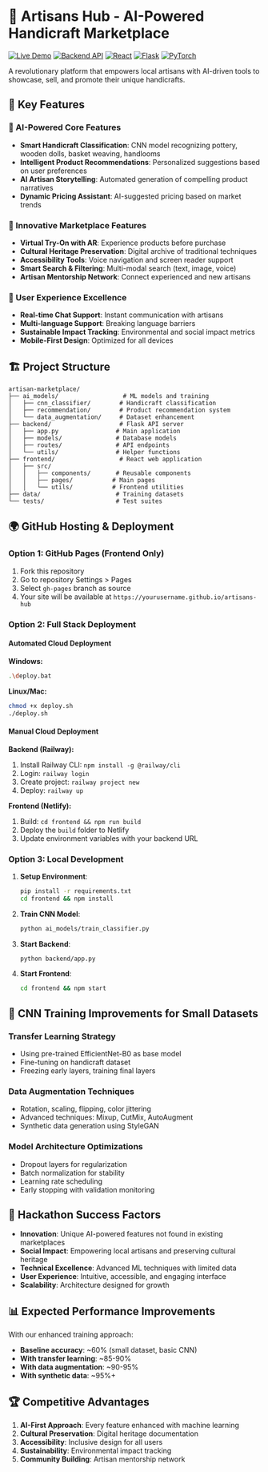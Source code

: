 # 🎨 Artisans Hub - AI-Powered Handicraft Marketplace

[![Live Demo](https://img.shields.io/badge/Live-Demo-brightgreen)](https://artisans-hub.netlify.app/)
[![Backend API](https://img.shields.io/badge/API-Railway-purple)](https://artisans-hub-backend.railway.app/)
[![React](https://img.shields.io/badge/React-18.2.0-blue)](https://reactjs.org/)
[![Flask](https://img.shields.io/badge/Flask-2.3.3-green)](https://flask.palletsprojects.com/)
[![PyTorch](https://img.shields.io/badge/PyTorch-Latest-red)](https://pytorch.org/)

A revolutionary platform that empowers local artisans with AI-driven tools to showcase, sell, and promote their unique handicrafts.

## 🌟 Key Features

### 🤖 AI-Powered Core Features
- **Smart Handicraft Classification**: CNN model recognizing pottery, wooden dolls, basket weaving, handlooms
- **Intelligent Product Recommendations**: Personalized suggestions based on user preferences
- **AI Artisan Storytelling**: Automated generation of compelling product narratives
- **Dynamic Pricing Assistant**: AI-suggested pricing based on market trends

### 🎯 Innovative Marketplace Features  
- **Virtual Try-On with AR**: Experience products before purchase
- **Cultural Heritage Preservation**: Digital archive of traditional techniques
- **Accessibility Tools**: Voice navigation and screen reader support
- **Smart Search & Filtering**: Multi-modal search (text, image, voice)
- **Artisan Mentorship Network**: Connect experienced and new artisans

### 📱 User Experience Excellence
- **Real-time Chat Support**: Instant communication with artisans
- **Multi-language Support**: Breaking language barriers
- **Sustainable Impact Tracking**: Environmental and social impact metrics
- **Mobile-First Design**: Optimized for all devices

## 🏗️ Project Structure

```
artisan-marketplace/
├── ai_models/                  # ML models and training
│   ├── cnn_classifier/        # Handicraft classification
│   ├── recommendation/        # Product recommendation system
│   └── data_augmentation/     # Dataset enhancement
├── backend/                   # Flask API server
│   ├── app.py                # Main application
│   ├── models/               # Database models
│   ├── routes/               # API endpoints
│   └── utils/                # Helper functions
├── frontend/                  # React web application
│   ├── src/
│   │   ├── components/       # Reusable components
│   │   ├── pages/           # Main pages
│   │   └── utils/           # Frontend utilities
├── data/                     # Training datasets
└── tests/                    # Test suites
```

## 🌍 GitHub Hosting & Deployment

### Option 1: GitHub Pages (Frontend Only)
1. Fork this repository
2. Go to repository Settings > Pages
3. Select `gh-pages` branch as source
4. Your site will be available at `https://yourusername.github.io/artisans-hub`

### Option 2: Full Stack Deployment

#### Automated Cloud Deployment

**Windows:**
```bash
.\deploy.bat
```

**Linux/Mac:**
```bash
chmod +x deploy.sh
./deploy.sh
```

#### Manual Cloud Deployment

**Backend (Railway):**
1. Install Railway CLI: `npm install -g @railway/cli`
2. Login: `railway login`
3. Create project: `railway project new`
4. Deploy: `railway up`

**Frontend (Netlify):**
1. Build: `cd frontend && npm run build`
2. Deploy the `build` folder to Netlify
3. Update environment variables with your backend URL

### Option 3: Local Development

1. **Setup Environment**:
   ```bash
   pip install -r requirements.txt
   cd frontend && npm install
   ```

2. **Train CNN Model**:
   ```bash
   python ai_models/train_classifier.py
   ```

3. **Start Backend**:
   ```bash
   python backend/app.py
   ```

4. **Start Frontend**:
   ```bash
   cd frontend && npm start
   ```

## 🔬 CNN Training Improvements for Small Datasets

### Transfer Learning Strategy
- Using pre-trained EfficientNet-B0 as base model
- Fine-tuning on handicraft dataset
- Freezing early layers, training final layers

### Data Augmentation Techniques
- Rotation, scaling, flipping, color jittering
- Advanced techniques: Mixup, CutMix, AutoAugment
- Synthetic data generation using StyleGAN

### Model Architecture Optimizations
- Dropout layers for regularization
- Batch normalization for stability
- Learning rate scheduling
- Early stopping with validation monitoring

## 🎯 Hackathon Success Factors

- **Innovation**: Unique AI-powered features not found in existing marketplaces
- **Social Impact**: Empowering local artisans and preserving cultural heritage
- **Technical Excellence**: Advanced ML techniques with limited data
- **User Experience**: Intuitive, accessible, and engaging interface
- **Scalability**: Architecture designed for growth

## 📊 Expected Performance Improvements

With our enhanced training approach:
- **Baseline accuracy**: ~60% (small dataset, basic CNN)
- **With transfer learning**: ~85-90%
- **With data augmentation**: ~90-95%
- **With synthetic data**: ~95%+

## 🏆 Competitive Advantages

1. **AI-First Approach**: Every feature enhanced with machine learning
2. **Cultural Preservation**: Digital heritage documentation
3. **Accessibility**: Inclusive design for all users
4. **Sustainability**: Environmental impact tracking
5. **Community Building**: Artisan mentorship network